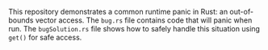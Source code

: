 This repository demonstrates a common runtime panic in Rust: an out-of-bounds vector access.  The `bug.rs` file contains code that will panic when run. The `bugSolution.rs` file shows how to safely handle this situation using `get()` for safe access.